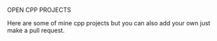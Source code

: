 OPEN CPP PROJECTS
                                                                                                                                                                  
Here are some of mine cpp projects but you can also add your own just make a pull request.
